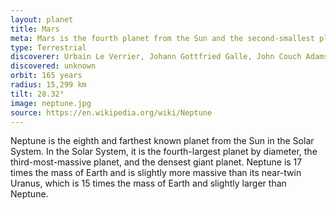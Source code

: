 ```yaml
---
layout: planet
title: Mars
meta: Mars is the fourth planet from the Sun and the second-smallest planet in the Solar System, after Mercury. Named after the Roman god of war, it is often referred to as the "Red Planet".
type: Terrestrial
discoverer: Urbain Le Verrier, Johann Gottfried Galle, John Couch Adams
discovered: unknown
orbit: 165 years
radius: 15,299 km
tilt: 28.32°
image: neptune.jpg
source: https://en.wikipedia.org/wiki/Neptune
---
```


Neptune is the eighth and farthest known planet from the Sun in the Solar System. In the Solar System, it is the fourth-largest planet by diameter, the third-most-massive planet, and the densest giant planet. Neptune is 17 times the mass of Earth and is slightly more massive than its near-twin Uranus, which is 15 times the mass of Earth and slightly larger than Neptune.